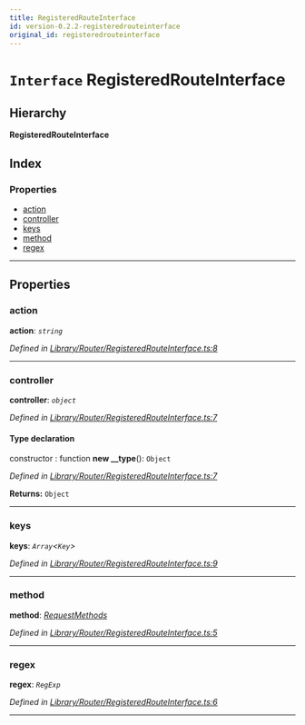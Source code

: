 ```yaml
---
title: RegisteredRouteInterface
id: version-0.2.2-registeredrouteinterface
original_id: registeredrouteinterface
---
```


# `Interface` RegisteredRouteInterface

## Hierarchy

**RegisteredRouteInterface**

## Index

### Properties

* [action](registeredrouteinterface#action)
* [controller](registeredrouteinterface#controller)
* [keys](registeredrouteinterface#keys)
* [method](registeredrouteinterface#method)
* [regex](registeredrouteinterface#regex)

---

## Properties

<a id="action"></a>

###  action

**action**: *`string`*

*Defined in [Library/Router/RegisteredRouteInterface.ts:8](https://github.com/SpoonX/stix/blob/b865310/src/Library/Router/RegisteredRouteInterface.ts#L8)*

___
<a id="controller"></a>

###  controller

**controller**: *`object`*

*Defined in [Library/Router/RegisteredRouteInterface.ts:7](https://github.com/SpoonX/stix/blob/b865310/src/Library/Router/RegisteredRouteInterface.ts#L7)*

#### Type declaration

 constructor : function
**new __type**(): `Object`

*Defined in [Library/Router/RegisteredRouteInterface.ts:7](https://github.com/SpoonX/stix/blob/b865310/src/Library/Router/RegisteredRouteInterface.ts#L7)*

**Returns:** `Object`

___
<a id="keys"></a>

###  keys

**keys**: *`Array`<`Key`>*

*Defined in [Library/Router/RegisteredRouteInterface.ts:9](https://github.com/SpoonX/stix/blob/b865310/src/Library/Router/RegisteredRouteInterface.ts#L9)*

___
<a id="method"></a>

###  method

**method**: *[RequestMethods](../enums/requestmethods)*

*Defined in [Library/Router/RegisteredRouteInterface.ts:5](https://github.com/SpoonX/stix/blob/b865310/src/Library/Router/RegisteredRouteInterface.ts#L5)*

___
<a id="regex"></a>

###  regex

**regex**: *`RegExp`*

*Defined in [Library/Router/RegisteredRouteInterface.ts:6](https://github.com/SpoonX/stix/blob/b865310/src/Library/Router/RegisteredRouteInterface.ts#L6)*

___

